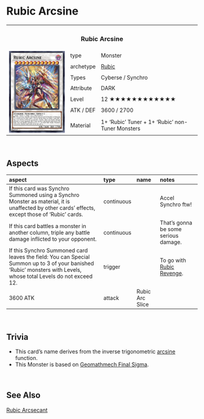 # Rubic Arcsine

<table>
  <tr>
    <th colspan="3"> <h3> Rubic Arcsine </h3> </th>
  </tr>
  <tr>
    <td rowspan="8"> <img src="../../../../.assets/cards/synchro/Rubic Arcsine.png" width="320px"> </td>
  </tr>
  <tr>
    <td> type </td>
    <td> Monster </td>
  </tr>
  <tr>
    <td> archetype </td>
    <td> <a href="../../../archetypes/Rubic.md">Rubic</a> </td>
  </tr>
  <tr>
    <td> Types </td>
    <td> Cyberse / Synchro </td>
  </tr>
  <tr>
    <td> Attribute </td>
    <td> DARK </td>
  </tr>
  <tr>
    <td> Level </td>
    <td> 12 ★★★★★★★★★★★★ </td>
  </tr>
  <tr>
    <td> ATK / DEF </td>
    <td> 3600 / 2700 </td>
  </tr>
  <tr>
    <td> Material </td>
    <td> 1+ ‘Rubic’ Tuner + 1+ ‘Rubic’ non-Tuner Monsters </td>
  </tr>
</table>


<br>


## Aspects

| aspect | type | name | notes |
| :----- | :--- | :--- | :---- |
| If this card was Synchro Summoned using a Synchro Monster as material, it is unaffected by other cards’ effects, except those of ‘Rubic’ cards. | continuous | | Accel Synchro ftw! |
| If this card battles a monster in another column, triple any battle damage inflicted to your opponent. | continuous | | That’s gonna be some serious damage. |
| If this Synchro Summoned card leaves the field: You can Special Summon up to 3 of your banished ‘Rubic’ monsters with Levels, whose total Levels do not exceed 12. | trigger | | To go with [Rubic Revenge](../../../archetypes/Rubic.md#Trap-Interruption). |
| 3600 ATK | attack | Rubic Arc Slice | |


<br>


## Trivia

- This card’s name derives from the inverse trigonometric [arcsine](https://wikipedia.org/wiki/Inverse_trigonometric_functions) function.
- This Monster is based on [Geomathmech Final Sigma](https://yugipedia.com/wiki/Geomathmech_Final_Sigma).


<br>


## See Also

[Rubic Arcsecant](../xyz/Rubic%20Arcsecant.md)  

